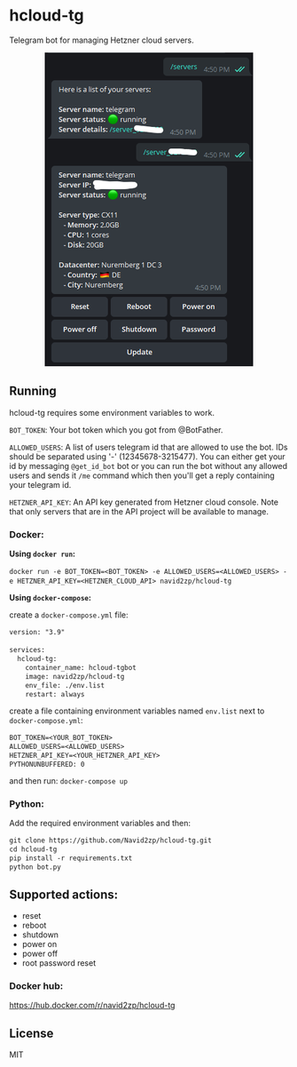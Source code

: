 # hcloud-tg
Telegram bot for managing Hetzner cloud servers.

<p align="center">
	<img alt="dups" src="https://raw.githubusercontent.com/Navid2zp/hcloud-tg/main/Screenshot.png" />
</p>


## Running

hcloud-tg requires some environment variables to work.

`BOT_TOKEN`: 
Your bot token which you got from @BotFather.

`ALLOWED_USERS`: 
A list of users telegram id that are allowed to use the bot. IDs should be separated using '-' (12345678-3215477). You can either get your id by messaging `@get_id_bot` bot or you can run the bot without any allowed users and sends it `/me` command which then you'll get a reply containing your telegram id.

`HETZNER_API_KEY`:
An API key generated from Hetzner cloud console. Note that only servers that are in the API project will be available to manage.

### Docker:

**Using `docker run`:**

`docker run -e BOT_TOKEN=<BOT_TOKEN> -e ALLOWED_USERS=<ALLOWED_USERS> -e HETZNER_API_KEY=<HETZNER_CLOUD_API> navid2zp/hcloud-tg`

**Using `docker-compose`:**

create a `docker-compose.yml` file:

```
version: "3.9"

services:
  hcloud-tg:
    container_name: hcloud-tgbot
    image: navid2zp/hcloud-tg
    env_file: ./env.list
    restart: always
```

create a file containing environment variables named `env.list` next to `docker-compose.yml`:

```
BOT_TOKEN=<YOUR_BOT_TOKEN>
ALLOWED_USERS=<ALLOWED_USERS>
HETZNER_API_KEY=<YOUR_HETZNER_API_KEY>
PYTHONUNBUFFERED: 0
```
and then run: `docker-compose up`

### Python:

Add the required environment variables and then:

```
git clone https://github.com/Navid2zp/hcloud-tg.git
cd hcloud-tg
pip install -r requirements.txt
python bot.py
```

## Supported actions:

- reset
- reboot
- shutdown
- power on
- power off
- root password reset

### Docker hub:

https://hub.docker.com/r/navid2zp/hcloud-tg


License
----
MIT
